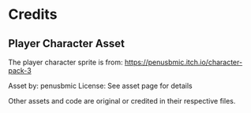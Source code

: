 Credits
=======

Player Character Asset
---------------------
The player character sprite is from:
https://penusbmic.itch.io/character-pack-3

Asset by: penusbmic
License: See asset page for details

Other assets and code are original or credited in their respective files.